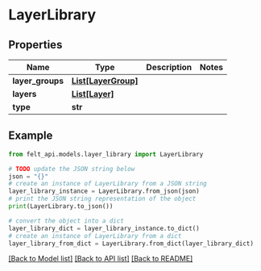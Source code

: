 # LayerLibrary


## Properties

Name | Type | Description | Notes
------------ | ------------- | ------------- | -------------
**layer_groups** | [**List[LayerGroup]**](LayerGroup.md) |  | 
**layers** | [**List[Layer]**](Layer.md) |  | 
**type** | **str** |  | 

## Example

```python
from felt_api.models.layer_library import LayerLibrary

# TODO update the JSON string below
json = "{}"
# create an instance of LayerLibrary from a JSON string
layer_library_instance = LayerLibrary.from_json(json)
# print the JSON string representation of the object
print(LayerLibrary.to_json())

# convert the object into a dict
layer_library_dict = layer_library_instance.to_dict()
# create an instance of LayerLibrary from a dict
layer_library_from_dict = LayerLibrary.from_dict(layer_library_dict)
```
[[Back to Model list]](../README.md#documentation-for-models) [[Back to API list]](../README.md#documentation-for-api-endpoints) [[Back to README]](../README.md)


